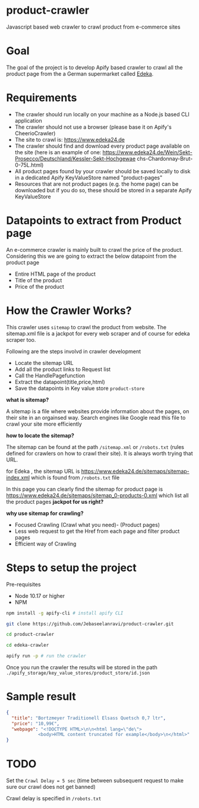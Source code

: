 # product-crawler
Javascript based web crawler to crawl product from e-commerce sites

# Goal
The goal of the project is to develop Apify based crawler to crawl all the product page from the a German supermarket called [Edeka](https://www.edeka24.de/).

# Requirements

- The crawler should run locally on your machine as a Node.js based CLI application
- The crawler should not use a browser (please base it on Apify's CheerioCrawler)
- The site to crawl is: https://www.edeka24.de
-  The crawler should find and download every product page available on the site (here
is an example of one:
https://www.edeka24.de/Wein/Sekt-Prosecco/Deutschland/Kessler-Sekt-Hochgewae
chs-Chardonnay-Brut-0-75L.html)
- All product pages found by your crawler should be saved locally to disk in a
dedicated Apify KeyValueStore named "product-pages"
- Resources that are not product pages (e.g. the home page) can be downloaded but if you do so, these should be stored in a separate Apify KeyValueStore

# Datapoints to extract from Product page

An e-commerce crawler is mainly built to crawl the price of the product. Considering this we are going to extract the below datapoint from the product page
- Entire HTML page of the product
- Title of the product
- Price of the product

# How the Crawler Works?

This crawler uses `sitemap` to crawl the product from website. The sitemap.xml file is a jackpot for every web scraper and of course for edeka scraper too.

Following are the steps involvd in crawler development

- Locate the sitemap URL
- Add all the product links to Request list
- Call the HandlePagefunction
- Extract the datapoint(title,price,html)
- Save the datapoints in Key value store `product-store`

**what is sitemap?**

A sitemap is a file where websites provide information about the pages,  on their site in an orgainsed way. Search engines like Google read this file to crawl your site more efficiently

**how to locate the sitemap?**

The sitemap can be found at the path `/sitemap.xml` or `/robots.txt` (rules defined for crawlers on how to crawl their site). It is always worth trying that URL. 

for Edeka , the sitemap URL is https://www.edeka24.de/sitemaps/sitemap-index.xml which is found from `/robots.txt` file 

In this page you can clearly find the sitemap for product page is https://www.edeka24.de/sitemaps/sitemap_0-products-0.xml which list all the product pages  **jackpot for us right?**

**why use sitemap for crawling?**

- Focused Crawling (Crawl what you need)- (Product pages)
- Less web request to get the Href from each page and filter product pages
- Efficient way of Crawling

# Steps to setup the project

Pre-requisites
- Node 10.17 or higher
- NPM
  
```sh
npm install -g apify-cli # install apify CLI 

git clone https://github.com/Jebaseelanravi/product-crawler.git

cd product-crawler

cd edeka-crawler

apify run -p # run the crawler
```
Once you run the crawler the results will be stored in the path `./apify_storage/key_value_stores/product_store/id.json`

# Sample result

```json
{
  "title": "Bortzmeyer Traditionell Elsass Quetsch 0,7 ltr",
  "price": "10,99€",
  "webpage": "<!DOCTYPE HTML>\n\n<html lang=\"de\">
            <body>HTML content truncated for example</body>\n</html>"
}
```
# TODO

Set the `Crawl Delay = 5 sec` (time between subsequent request to make sure our crawl does not get banned)

Crawl delay is specified in `/robots.txt`